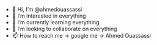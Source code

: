 - 👋 Hi, I’m @ahmedouassassi
- 👀 I’m interested in everything
- 🌱 I’m currently learning everything
- 💞️ I’m looking to collaborate on everything
- 📫 How to reach me -> google me -> Ahmed Ouassassi

<!---
ahmedouassassi/ahmedouassassi is a ✨ special ✨ repository because its `README.md` (this file) appears on your GitHub profile.
You can click the Preview link to take a look at your changes.
--->
